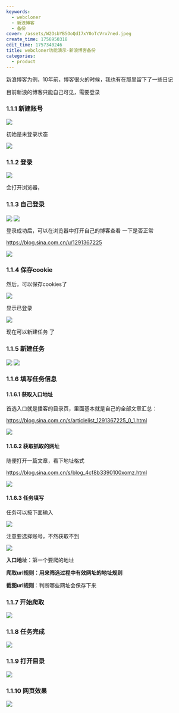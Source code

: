 ```yaml
---
keywords:
  - webcloner
  - 新浪博客
  - 备份
cover: /assets/W2OsbYB5OoQdI7xY0oTcVrx7ned.jpeg
create_time: 1756950318
edit_time: 1757340246
title: webcloner功能演示-新浪博客备份
categories:
  - product
---
```



 新浪博客为例，10年前，博客很火的时候，我也有在那里留下了一些日记

目前新浪的博客只能自己可见，需要登录

### 1.1.1 新建账号

<img src="/assets/H81cbhi3HowJZhxG2mNcNfzhnHb.png" src-width="1251" class="markdown-img m-auto" src-height="531" align="center"/>

初始是未登录状态

<img src="/assets/RIinb2eLzoKFhNxOpW0c1caanLe.png" src-width="1260" class="markdown-img m-auto" src-height="166" align="center"/>

### 1.1.2 登录

<img src="/assets/JN8fbPtgdoOYRZxsbcucasRtnSf.png" src-width="1239" class="markdown-img m-auto" src-height="171" align="center"/>

会打开浏览器，

### 1.1.3 自己登录

<img src="/assets/IO5Jb7wCEohwzcxhqvwchUCHnbf.png" src-width="578" class="markdown-img m-auto" src-height="214" align="center"/>

<img src="/assets/CGelb4Zj0oIdEmxEAdRcWi6PnXe.png" src-width="890" class="markdown-img m-auto" src-height="572" align="center"/>

登录成功后，可以在浏览器中打开自己的博客查看 一下是否正常

https://blog.sina.com.cn/u/1291367225

<img src="/assets/GD3LbUm3WoWmUaxOosQcLThBnxc.png" src-width="774" class="markdown-img m-auto" src-height="560" align="center"/>

### 1.1.4 保存cookie

然后，可以保存cookies了

<img src="/assets/UCMVbD1tVoudLhxGcHKcxBKinSf.png" src-width="692" class="markdown-img m-auto" src-height="259" align="center"/>

显示已登录

<img src="/assets/PTtKb9YikoQkiuxFBl6cY0innxh.png" src-width="1246" class="markdown-img m-auto" src-height="188" align="center"/>

现在可以新建任务 了

### 1.1.5 新建任务

<img src="/assets/D6TbbKur6oMIyUxqb90c83l1nkf.png" src-width="1024" class="markdown-img m-auto" src-height="621" align="center"/>

<img src="/assets/Bn2pbUtJDo2FGRxC4U3cj7wSnYd.png" src-width="1245" class="markdown-img m-auto" src-height="678" align="center"/>

### 1.1.6 填写任务信息

#### 1.1.6.1 获取入口地址

首选入口就是播客的目录页，里面基本就是自己的全部文章汇总：

https://blog.sina.com.cn/s/articlelist_1291367225_0_1.html

<img src="/assets/MOreb78XdoxFWxxzi5YcXenOnSF.png" src-width="1461" class="markdown-img m-auto" src-height="889" align="center"/>

#### 1.1.6.2 获取抓取的网址 

随便打开一篇文章，看下地址格式

https://blog.sina.com.cn/s/blog_4cf8b3390100xomz.html

<img src="/assets/XDKBb54u6oZks1xjWIvcNTmHnog.png" src-width="1358" class="markdown-img m-auto" src-height="473" align="center"/>

#### 1.1.6.3 任务填写

任务可以按下面输入

<img src="/assets/FsmLb7bGmodVBRx3dsnc97d3nSd.png" src-width="663" class="markdown-img m-auto" src-height="881" align="center"/>

注意要选择账号，不然获取不到

<img src="/assets/HysCbdbuno579Jxiz5icwIdYnqg.png" src-width="467" class="markdown-img m-auto" src-height="273" align="center"/>

 **入口地址**：第一个要爬的地址

 **爬取url规则：用来筛选过程中有效网址的地址规则**

 **截图url规则**：判断哪些网址会保存下来

### 1.1.7 开始爬取

<img src="/assets/DUHAb9049oP8FuxoCeBc2rGmnKf.png" src-width="1233" class="markdown-img m-auto" src-height="150" align="center"/>

### 1.1.8 任务完成

<img src="/assets/BLhQbsBzfoAIxrxwUFXcnnMvnLh.png" src-width="1261" class="markdown-img m-auto" src-height="218" align="center"/>

### 1.1.9 打开目录

<img src="/assets/AsCibIIQFooew3x38KfcxQ0tnLe.png" src-width="1122" class="markdown-img m-auto" src-height="306" align="center"/>

### 1.1.10 网页效果

<img src="/assets/KcbTbAF0OoPuNXxCuzzcADxOnwg.png" src-width="1229" class="markdown-img m-auto" src-height="451" align="center"/>

